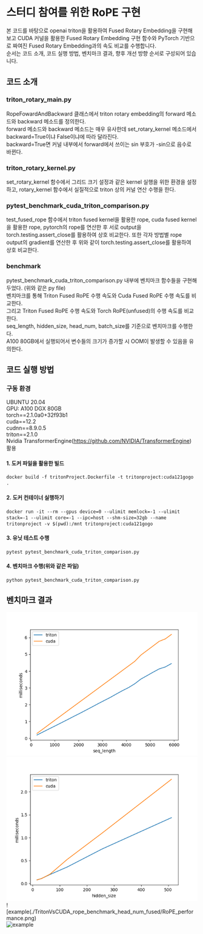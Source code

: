 # 스터디 참여를 위한 RoPE 구현  
본 코드를 바탕으로 openai triton을 활용하여 Fused Rotary Embedding을 구현해보고 CUDA 커널을 활용한 Fused Rotary Embedding 구현 함수와 PyTorch 기반으로 짜여진 Fused Rotary Embedding과의 속도 비교를 수행합니다.  
순서는 코드 소개, 코드 실행 방법, 벤치마크 결과, 향후 개선 방향 순서로 구성되어 있습니다.  

## 코드 소개  
### triton_rotary_main.py  
RopeFowardAndBackward 클래스에서 triton rotary embedding의 forward 메소드와 backward 메소드를 정의한다.  
forward 메소드와 backward 메소드는 매우 유사한데 set_rotary_kernel 메소드에서 backward=True이냐 False이냐에 따라 달라진다.  
backward=True면 커널 내부에서 forward에서 쓰이는 sin 부호가 -sin으로 음수로 바뀐다.  
### triton_rotary_kernel.py  
set_rotary_kernel 함수에서 그리드 크기 설정과 같은 kernel 실행을 위한 환경을 설정하고, rotary_kernel 함수에서 실질적으로 triton 상의 커널 연산 수행을 한다.  
### pytest_benchmark_cuda_triton_comparison.py  
test_fused_rope 함수에서 triton fused kernel을 활용한 rope, cuda fused kernel을 활용한 rope, pytorch의 rope를 연산한 후 서로 output을 torch.testing.assert_close를 활용하여 상호 비교한다.
또한 각자 방법별 rope output의 gradient를 연산한 후 위와 같이 torch.testing.assert_close를 활용하여 상호 비교한다.  
### benchmark  
pytest_benchmark_cuda_triton_comparison.py 내부에 벤치마크 함수들을 구현해 두었다.  (위와 같은 py file)  
벤치마크를 통해 Triton Fused RoPE 수행 속도와 Cuda Fused RoPE 수행 속도를 비교한다.  
그리고 Triton Fused RoPE 수행 속도와 Torch RoPE(unfused)의 수행 속도를 비교한다.  
seq_length, hidden_size, head_num, batch_size를 기준으로 벤치마크를 수행한다.  
A100 80GB에서 실행되어서 변수들의 크기가 증가할 시 OOM이 발생할 수 있음을 유의한다.   

## 코드 실행 방법  
### 구동 환경   
UBUNTU 20.04  
GPU: A100 DGX 80GB  
torch==2.1.0a0+32f93b1  
cuda==12.2  
cudnn==8.9.0.5  
triton==2.1.0  
Nvidia TransformerEngine(https://github.com/NVIDIA/TransformerEngine) 활용  

#### 1. 도커 파일을 활용한 빌드 
```
docker build -f tritonProject.Dockerfile -t tritonproject:cuda121gogo .
```
#### 2. 도커 컨테이너 실행하기
```
docker run -it --rm --gpus device=0 --ulimit memlock=-1 --ulimit stack=-1 --ulimit core=-1 --ipc=host --shm-size=32gb --name tritonproject -v $(pwd):/mnt tritonproject:cuda121gogo
```
#### 3. 유닛 테스트 수행  

```
pytest pytest_benchmark_cuda_triton_comparison.py
```
#### 4. 벤치마크 수행(위와 같은 파일)   
```
python pytest_benchmark_cuda_triton_comparison.py
```


## 벤치마크 결과  
![example](./TritonVsCUDA_rope_benchmark_seq_length_fused/RoPE_performance.png)  ![example](./TritonVsCUDA_rope_benchmark_hidden_size_fused/RoPE_performance.png)  
![example(./TritonVsCUDA_rope_benchmark_head_num_fused/RoPE_performance.png)  
![example](./TritonVsCUDA_rope_benchmark_batch_size_fused/RoPE_performance.png)  
 

